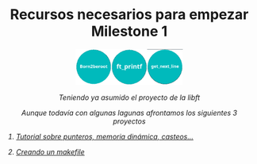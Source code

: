 
<h1 align="center" width="100%">Recursos necesarios para empezar Milestone 1</h1>


<p align="center" width="100%"><img src="born2beroot.png" width="72" /><img src="ft_printf.png" width="72" /><img src="get_next_line.png" width="72" /></p>

<p align="center" width="100%"><i>Teniendo ya asumido el proyecto de la libft</p>
<p align="center" width="100%">Aunque todavía con algunas lagunas afrontamos los siguientes 3 proyectos</p>
  


1. [Tutorial sobre punteros, memoria dinámica, casteos...](ptr.md)

2. [Creando un makefile](makefile.md)


